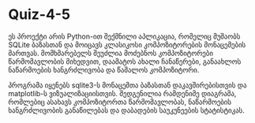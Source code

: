 # Quiz-4-5

ეს პროექტი არის Python-ით შექმნილი აპლიკაცია, რომელიც მუშაობს SQLite ბაზასთან და მოიცავს კლასიკოსი კომპოზიტორების მონაცემების მართვას. მომხმარებელს შეუძლია მოძებნოს კომპოზიტორები წარმომავლობის მიხედვით, დაამატოს ახალი ჩანაწერები, განაახლოს ნაწარმოების ხანგრძლივობა და წაშალოს კომპოზიტორი.

პროგრამა იყენებს sqlite3-ს მონაცემთა ბაზასთან დაკავშირებისთვის და matplotlib-ს ვიზუალიზაციისთვის. შედგენილია რამდენიმე დიაგრამა, რომლებიც ასახავს კომპოზიტორთა წარმომავლობას, ნაწარმოების ხანგრძლივობის განაწილებას და დაბადების საუკუნეების სტატისტიკას.








